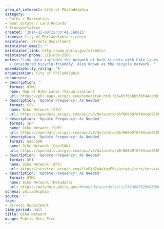 ```yaml
---
area_of_interest: City of Philadelphia
category:
- Parks / Recreation
- Real Estate / Land Records
- Transportation
created: '2014-12-08T22:33:41.160825'
license: City of Philadelphia License
maintainer: Streets Department
maintainer_email: ''
maintainer_link: http://www.phila.gov/streets/
maintainer_phone: 215-686-5560
notes: "Line data includes the network of both streets with bike lanes and streets\
  \ considered bicycle-friendly. Also known as the bicycle network. "
opendataphilly_rating: '5'
organization: City of Philadelphia
resources:
- description: ''
  format: HTML
  name: Map of Bike Lanes (Visualization)
  url: https://phl.maps.arcgis.com/home/item.html?id=b5f660b9f0f44ced915995b6d49f6385#visualize
- description: 'Update Frequency: As Needed'
  format: CSV
  name: Bike Network (CSV)
  url: https://opendata.arcgis.com/api/v3/datasets/b5f660b9f0f44ced915995b6d49f6385_0/downloads/data?format=csv&spatialRefId=4326&where=1%3D1
- description: 'Update Frequency: As Needed'
  format: SHP
  name: Bike Network (SHP)
  url: https://opendata.arcgis.com/api/v3/datasets/b5f660b9f0f44ced915995b6d49f6385_0/downloads/data?format=shp&spatialRefId=4326&where=1%3D1
- description: 'Update Frequency: As Needed'
  format: GeoJSON
  name: Bike Network (GeoJSON)
  url: https://opendata.arcgis.com/api/v3/datasets/b5f660b9f0f44ced915995b6d49f6385_0/downloads/data?format=geojson&spatialRefId=4326&where=1%3D1
- description: 'Update Frequency: As Needed'
  format: API
  name: Bike Network (API)
  url: https://services.arcgis.com/fLeGjb7u4uXqeF9q/arcgis/rest/services/Bike_Network/FeatureServer/0/query?outFields=*&where=1%3D1
- description: 'Update Frequency: As Needed'
  format: HTML
  name: Bike Network (Metadata)
  url: https://metadata.phila.gov/#home/datasetdetails/5543867620583086178c4f44/?view_219_sort=field_15|asc
schema: philadelphia
source: ''
tags:
- Streets Department
time_period: null
title: Bike Network
usage: Public Use; Free
---
```

